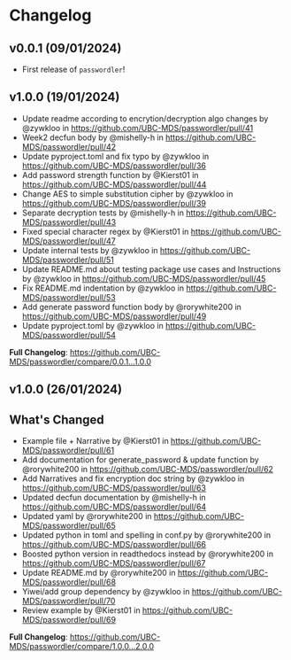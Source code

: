 # Changelog

<!--next-version-placeholder-->

## v0.0.1 (09/01/2024)

- First release of `passwordler`!

## v1.0.0 (19/01/2024)
* Update readme according to encrytion/decryption algo changes by @zywkloo in https://github.com/UBC-MDS/passwordler/pull/41
* Week2 decfun body by @mishelly-h in https://github.com/UBC-MDS/passwordler/pull/42
* Update pyproject.toml and fix typo by @zywkloo in https://github.com/UBC-MDS/passwordler/pull/36
* Add password strength function by @Kierst01 in https://github.com/UBC-MDS/passwordler/pull/44
* Change AES to simple substitution cipher by @zywkloo in https://github.com/UBC-MDS/passwordler/pull/39
* Separate decryption tests by @mishelly-h in https://github.com/UBC-MDS/passwordler/pull/43
* Fixed special character regex by @Kierst01 in https://github.com/UBC-MDS/passwordler/pull/47
* Update internal tests by @zywkloo in https://github.com/UBC-MDS/passwordler/pull/51
* Update README.md about testing package use cases and Instructions by @zywkloo in https://github.com/UBC-MDS/passwordler/pull/45
* Fix README.md indentation by @zywkloo in https://github.com/UBC-MDS/passwordler/pull/53
* Add generate password function body by @rorywhite200 in https://github.com/UBC-MDS/passwordler/pull/49
* Update pyproject.toml by @zywkloo in https://github.com/UBC-MDS/passwordler/pull/54


**Full Changelog**: https://github.com/UBC-MDS/passwordler/compare/0.0.1...1.0.0

## v1.0.0 (26/01/2024)
## What's Changed
* Example file + Narrative by @Kierst01 in https://github.com/UBC-MDS/passwordler/pull/61
* Add documentation for generate_password & update function  by @rorywhite200 in https://github.com/UBC-MDS/passwordler/pull/62
* Add Narratives and fix encryption doc string by @zywkloo in https://github.com/UBC-MDS/passwordler/pull/63
* Updated decfun documentation by @mishelly-h in https://github.com/UBC-MDS/passwordler/pull/64
* Updated yaml by @rorywhite200 in https://github.com/UBC-MDS/passwordler/pull/65
* Updated python in toml and spelling in conf.py by @rorywhite200 in https://github.com/UBC-MDS/passwordler/pull/66
* Boosted python version in readthedocs instead by @rorywhite200 in https://github.com/UBC-MDS/passwordler/pull/67
* Update README.md by @rorywhite200 in https://github.com/UBC-MDS/passwordler/pull/68
* Yiwei/add group dependency by @zywkloo in https://github.com/UBC-MDS/passwordler/pull/70
* Review example by @Kierst01 in https://github.com/UBC-MDS/passwordler/pull/69


**Full Changelog**: https://github.com/UBC-MDS/passwordler/compare/1.0.0...2.0.0
